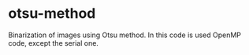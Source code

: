 # otsu-method
Binarization of images using Otsu method. In this code is used OpenMP code, except the serial one.
